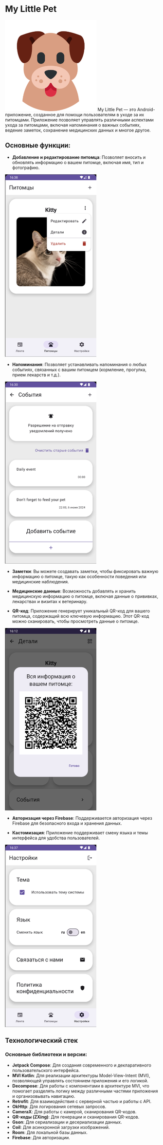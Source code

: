 # My Little Pet

<img src="avatar.png" alt="Аватарка" width="300">
My Little Pet — это Android-приложение, созданное для помощи пользователям в уходе за их питомцами. Приложение позволяет управлять различными аспектами ухода за питомцами, включая напоминания о важных событиях, ведение заметок, сохранение медицинских данных и многое другое. 

## Основные функции:

- **Добавление и редактирование питомца**: Позволяет вносить и обновлять информацию о вашем питомце, включая имя, тип и фотографию.
<img src="4.png" alt="Напоминания" width="300">

- **Напоминания**: Позволяет устанавливать напоминания о любых событиях, связанных с вашим питомцем (кормление, прогулка, прием лекарств и т.д.).
<img src="8.png" alt="Напоминания" width="300">
  
- **Заметки**: Вы можете создавать заметки, чтобы фиксировать важную информацию о питомце, такую как особенности поведения или медицинские наблюдения.

- **Медицинские данные**: Возможность добавлять и хранить медицинскую информацию о питомце, включая данные о прививках, лекарствах и визитах к ветеринару.

- **QR-код**: Приложение генерирует уникальный QR-код для вашего питомца, содержащий всю ключевую информацию. Этот QR-код можно сканировать, чтобы просмотреть данные о питомце.
<img src="6.png" alt="Авторизация" width="300">

- **Авторизация через Firebase**: Поддерживается авторизация через Firebase для безопасного входа и хранения данных.

- **Кастомизация**: Приложение поддерживает смену языка и темы интерфейса для удобства пользователей.
<img src="7.png" alt="Авторизация" width="300">

## Технологический стек

### Основные библиотеки и версии:
- **Jetpack Compose**: Для создания современного и декларативного пользовательского интерфейса.
- **MVI Kotlin**: Для реализации архитектуры Model-View-Intent (MVI), позволяющей управлять состоянием приложения и его логикой.
- **Decompose**: Для работы с компонентами в архитектуре MVI, что помогает разделять логику между различными частями приложения и организовывать навигацию.
- **Retrofit**: Для взаимодействия с серверной частью и работы с API.
- **OkHttp**: Для логирования сетевых запросов.
- **CameraX**: Для работы с камерой, сканирования QR-кодов.
- **QR-коды (ZXing)**: Для генерации и сканирования QR-кодов.
- **Gson**: Для сериализации и десериализации данных.
- **Coil**: Для асинхронной загрузки изображений.
- **Room**: Для локальной базы данных.
- **Firebase**: Для авторизации.
